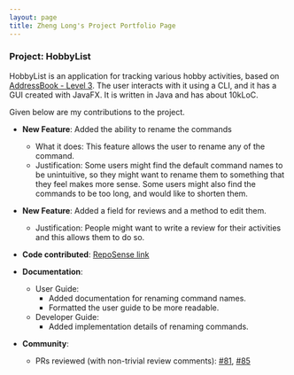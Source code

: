 ```yaml
---
layout: page
title: Zheng Long's Project Portfolio Page
---
```


### Project: HobbyList

HobbyList is an application for tracking various hobby activities, based on [AddressBook - Level 3](https://github.com/nus-cs2103-AY2223S1/tp). The user interacts with it using a CLI, and it has a GUI created with JavaFX. It is written in Java and has about 10kLoC.

Given below are my contributions to the project.

* **New Feature**: Added the ability to rename the commands
  * What it does: This feature allows the user to rename any of the command.
  * Justification: Some users might find the default command names to be unintuitive, so they might want to rename them to something that they feel makes more sense. Some users might also find the commands to be too long, and would like to shorten them.

* **New Feature**: Added a field for reviews and a method to edit them.
  * Justification: People might want to write a review for their activities and this allows them to do so.

* **Code contributed**: [RepoSense link](https://nus-cs2103-ay2223s1.github.io/tp-dashboard/?search=zhenglong3&breakdown=true)

* **Documentation**:
    * User Guide:
        * Added documentation for renaming command names.
        * Formatted the user guide to be more readable.
    * Developer Guide:
        * Added implementation details of renaming commands.

* **Community**:
    * PRs reviewed (with non-trivial review comments): [#81](https://github.com/AY2223S1-CS2103T-T12-3/tp/pull/81), [#85](https://github.com/AY2223S1-CS2103T-T12-3/tp/pull/85)
